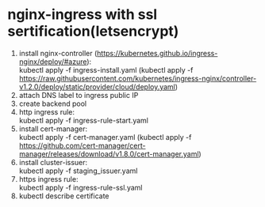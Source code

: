 # nginx-ingress with ssl sertification(letsencrypt)
1) install nginx-controller (https://kubernetes.github.io/ingress-nginx/deploy/#azure):   
kubectl apply -f ingress-install.yaml (kubectl apply -f https://raw.githubusercontent.com/kubernetes/ingress-nginx/controller-v1.2.0/deploy/static/provider/cloud/deploy.yaml)
2) attach DNS label to ingress public IP
3) create backend pool
4) http ingress rule:   
kubectl apply -f ingress-rule-start.yaml
5) install cert-manager:    
kubectl apply -f cert-manager.yaml (kubectl apply -f https://github.com/cert-manager/cert-manager/releases/download/v1.8.0/cert-manager.yaml)
6) install cluster-issuer:   
kubectl apply -f staging_issuer.yaml
7) https ingress rule:    
kubectl apply -f ingress-rule-ssl.yaml
8) kubectl describe certificate
